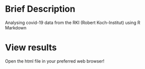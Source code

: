 <h1> Brief Description </h1> 

Analysing covid-19 data from the RKI (Robert Koch-Institut) using R Markdown 

<h1> View results </h1> 

Open the html file in your preferred web browser!
